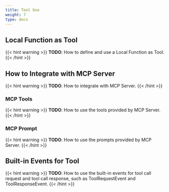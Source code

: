 ```yaml
---
title: Tool Use
weight: 7
type: docs
---
```

<!--
Licensed to the Apache Software Foundation (ASF) under one
or more contributor license agreements.  See the NOTICE file
distributed with this work for additional information
regarding copyright ownership.  The ASF licenses this file
to you under the Apache License, Version 2.0 (the
"License"); you may not use this file except in compliance
with the License.  You may obtain a copy of the License at

  http://www.apache.org/licenses/LICENSE-2.0

Unless required by applicable law or agreed to in writing,
software distributed under the License is distributed on an
"AS IS" BASIS, WITHOUT WARRANTIES OR CONDITIONS OF ANY
KIND, either express or implied.  See the License for the
specific language governing permissions and limitations
under the License.
-->


## Local Function as Tool

{{< hint warning >}}
**TODO**: How to define and use a Local Function as Tool.
{{< /hint >}}

## How to Integrate with MCP Server

{{< hint warning >}}
**TODO**: How to integrate with MCP Server.
{{< /hint >}}

### MCP Tools

{{< hint warning >}}
**TODO**: How to use the tools provided by MCP Server.
{{< /hint >}}

### MCP Prompt

{{< hint warning >}}
**TODO**: How to use the prompts provided by MCP Server.
{{< /hint >}}

## Built-in Events for Tool

{{< hint warning >}}
**TODO**: How to use the built-in events for tool call request and tool call response, such as ToolRequestEvent and ToolResponseEvent.
{{< /hint >}}